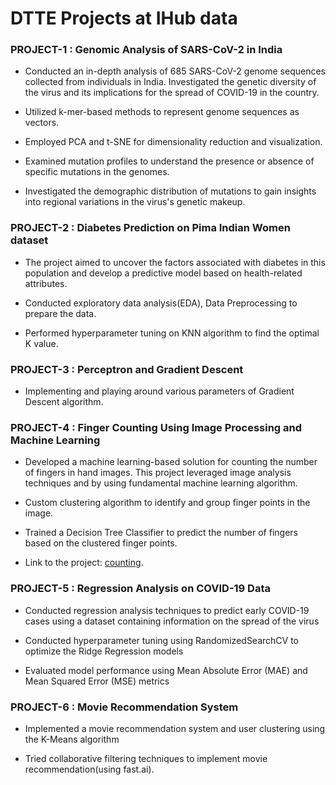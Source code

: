 #  DTTE Projects at IHub data


### PROJECT-1 : Genomic Analysis of SARS-CoV-2 in India

 - Conducted an in-depth analysis of 685 SARS-CoV-2 genome sequences collected from individuals in India. Investigated the genetic diversity of the virus and its implications for the spread of COVID-19 in the country.

 - Utilized k-mer-based methods to represent genome sequences as vectors.

 - Employed PCA and t-SNE for dimensionality reduction and visualization.

 - Examined mutation profiles to understand the presence or absence of specific mutations in the genomes.

 - Investigated the demographic distribution of mutations to gain insights into regional variations in the virus's genetic makeup.

### PROJECT-2 : Diabetes Prediction on Pima Indian Women dataset

 - The project aimed to uncover the factors associated with diabetes in this population and develop a predictive model based on health-related attributes.

 - Conducted exploratory data analysis(EDA), Data Preprocessing to prepare the data.

 - Performed hyperparameter tuning on KNN algorithm to find the optimal K value.


### PROJECT-3 : Perceptron and Gradient Descent

 - Implementing and playing around various parameters of Gradient Descent algorithm.
   
### PROJECT-4 : Finger Counting Using Image Processing and Machine Learning


 - Developed a machine learning-based solution for counting the number of fingers in hand images. This project leveraged image analysis techniques and by using fundamental machine learning algorithm.

 - Custom clustering algorithm to identify and group finger points in the image.

 - Trained a Decision Tree Classifier to predict the number of fingers based on the clustered finger points.
 
 - Link to the project: [counting](https://github.com/adhilcodes/counting-fingers-classical).


### PROJECT-5 : Regression Analysis on COVID-19 Data

 - Conducted regression analysis techniques to predict early COVID-19 cases using a dataset containing information on the spread of the virus

 - Conducted hyperparameter tuning using RandomizedSearchCV to optimize the Ridge Regression models

 - Evaluated model performance using Mean Absolute Error (MAE) and Mean Squared Error (MSE) metrics


### PROJECT-6 : Movie Recommendation System

 - Implemented a movie recommendation system and user clustering using the K-Means algorithm

 - Tried collaborative filtering techniques to implement movie recommendation(using fast.ai).

